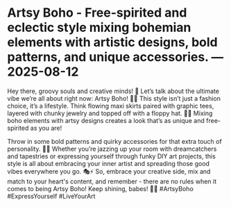 # Artsy Boho - Free-spirited and eclectic style mixing bohemian elements with artistic designs, bold patterns, and unique accessories. — 2025-08-12

Hey there, groovy souls and creative minds! 💫 Let’s talk about the ultimate vibe we’re all about right now: Artsy Boho! 🎨🌿 This style isn’t just a fashion choice, it’s a lifestyle. Think flowing maxi skirts paired with graphic tees, layered with chunky jewelry and topped off with a floppy hat. 🌻🌙 Mixing boho elements with artsy designs creates a look that’s as unique and free-spirited as you are!

Throw in some bold patterns and quirky accessories for that extra touch of personality. 🎨🔮 Whether you’re jazzing up your room with dreamcatchers and tapestries or expressing yourself through funky DIY art projects, this style is all about embracing your inner artist and spreading those good vibes everywhere you go. 🎭⚡️ So, embrace your creative side, mix and match to your heart's content, and remember - there are no rules when it comes to being Artsy Boho! Keep shining, babes! 🌈💖 #ArtsyBoho #ExpressYourself #LiveYourArt